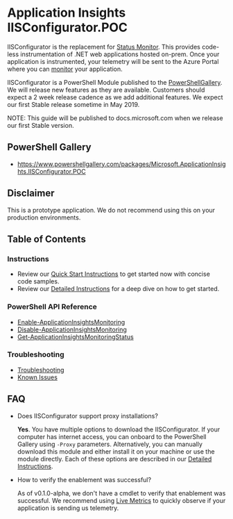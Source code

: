 # Application Insights IISConfigurator.POC

IISConfigurator is the replacement for [Status Monitor](https://docs.microsoft.com/azure/azure-monitor/app/monitor-performance-live-website-now). This provides code-less instrumentation of .NET web applications hosted on-prem. Once your application is instrumented, your telemetry will be sent to the Azure Portal where you can [monitor](https://docs.microsoft.com/azure/azure-monitor/app/app-insights-overview) your application.


IISConfigurator is a PowerShell Module published to the [PowerShellGallery](https://www.powershellgallery.com/packages/Microsoft.ApplicationInsights.IISConfigurator.POC). We will release new features as they are available. Customers should expect a 2 week release cadence as we add additional features. We expect our first Stable release sometime in May 2019.

NOTE: This guide will be published to docs.microsoft.com when we release our first Stable version.

## PowerShell Gallery

- https://www.powershellgallery.com/packages/Microsoft.ApplicationInsights.IISConfigurator.POC

## Disclaimer
This is a prototype application. 
We do not recommend using this on your production environments.


## Table of Contents

### Instructions
- Review our [Quick Start Instructions](QuickStart.md) to get started now with concise code samples.
- Review our [Detailed Instructions](DetailedInstructions.md) for a deep dive on how to get started.

### PowerShell API Reference
- [Enable-ApplicationInsightsMonitoring](api_EnableMonitoring.md)
- [Disable-ApplicationInsightsMonitoring](api_DisableMonitoring.md)
- [Get-ApplicationInsightsMonitoringStatus](api_GetStatus.md)

### Troubleshooting
- [Troubleshooting](Troubleshooting.md)
- [Known Issues](Troubleshooting.md#known-issues)


## FAQ

- Does IISConfigurator support proxy installations?

  **Yes**. You have multiple options to download the IISConfigurator. If your computer has internet access, you can onboard to the PowerShell Gallery using `-Proxy` parameters. Alternatively, you can manually download this module and either install it on your machine or use the module directly. Each of these options are described in our [Detailed Instructions](DetailedInstructions.md).
  
- How to verify the enablement was successful?

   As of v0.1.0-alpha, we don't have a cmdlet to verify that enablement was successful. 
We recommend using [Live Metrics](https://docs.microsoft.com/azure/azure-monitor/app/live-stream) to quickly observe if your application is sending us telemetry.
